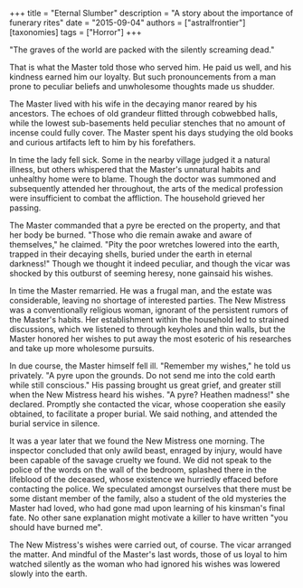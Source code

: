 +++
title = "Eternal Slumber"
description = "A story about the importance of funerary rites"
date = "2015-09-04"
authors = ["astralfrontier"]
[taxonomies]
tags = ["Horror"]
+++

"The graves of the world are packed with the silently screaming dead."

That is what the Master told those who served him.
He paid us well, and his kindness earned him our loyalty.
But such pronouncements from a man prone to peculiar beliefs and
unwholesome thoughts made us shudder.

<!-- more -->

The Master lived with his wife in the decaying manor reared by his ancestors.
The echoes of old grandeur flitted through cobwebbed halls,
while the lowest sub-basements held peculiar stenches that no amount of incense could fully cover.
The Master spent his days studying the old books and curious artifacts
left to him by his forefathers.

In time the lady fell sick.
Some in the nearby village judged it a natural illness,
but others whispered that the Master's unnatural habits and unhealthy home were to blame.
Though the doctor was summoned and subsequently attended her throughout,
the arts of the medical profession were insufficient to combat the affliction.
The household grieved her passing.

The Master commanded that a pyre be erected on the property, and that her body be burned.
"Those who die remain awake and aware of themselves," he claimed.
"Pity the poor wretches lowered into the earth,
trapped in their decaying shells, buried under the earth in eternal darkness!"
Though we thought it indeed peculiar,
and though the vicar was shocked by this outburst of seeming heresy,
none gainsaid his wishes.

In time the Master remarried.
He was a frugal man, and the estate was considerable, leaving no shortage of interested parties.
The New Mistress was a conventionally religious woman,
ignorant of the persistent rumors of the Master's habits.
Her establishment within the household led to strained discussions,
which we listened to through keyholes and thin walls,
but the Master honored her wishes to put away the most esoteric of his researches
and take up more wholesome pursuits.

In due course, the Master himself fell ill.
"Remember my wishes," he told us privately.
"A pyre upon the grounds. Do not send me into the cold earth while still conscious."
His passing brought us great grief, and greater still when the New Mistress heard his wishes.
"A pyre? Heathen madness!" she declared.
Promptly she contacted the vicar, whose cooperation she easily obtained,
to facilitate a proper burial. We said nothing, and attended the burial service in silence.

It was a year later that we found the New Mistress one morning.
The inspector concluded that only awild beast, enraged by injury,
would have been capable of the savage cruelty we found.
We did not speak to the police of the words on the wall of the bedroom,
splashed there in the lifeblood of the deceased, whose existence we hurriedly effaced
before contacting the police. We speculated amongst ourselves that
there must be some distant member of the family, also a student of the old mysteries
the Master had loved, who had gone mad upon learning of his kinsman's final fate.
No other sane explanation might motivate a killer to have written "you should have burned me".

The New Mistress's wishes were carried out, of course. The vicar arranged the matter.
And mindful of the Master's last words, those of us loyal to him watched silently
as the woman who had ignored his wishes was lowered slowly into the earth.
